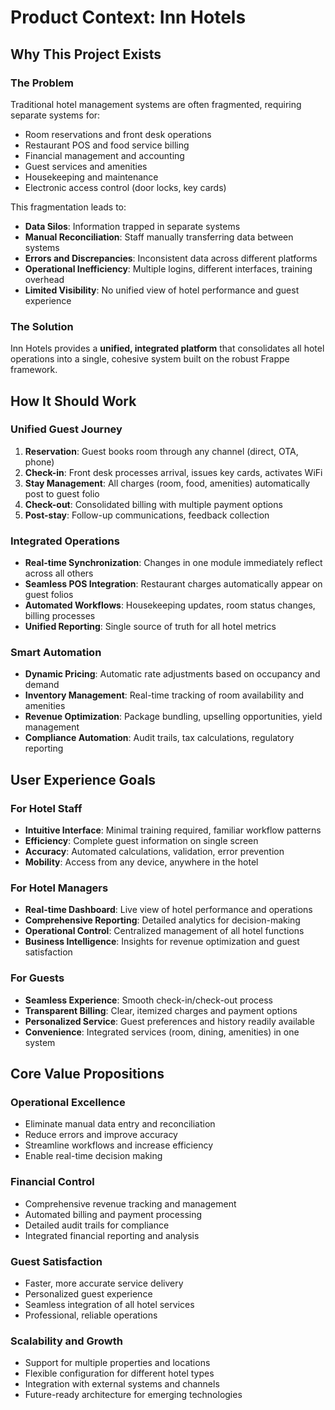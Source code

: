 # Product Context: Inn Hotels

## Why This Project Exists

### The Problem
Traditional hotel management systems are often fragmented, requiring separate systems for:
- Room reservations and front desk operations
- Restaurant POS and food service billing
- Financial management and accounting
- Guest services and amenities
- Housekeeping and maintenance
- Electronic access control (door locks, key cards)

This fragmentation leads to:
- **Data Silos**: Information trapped in separate systems
- **Manual Reconciliation**: Staff manually transferring data between systems
- **Errors and Discrepancies**: Inconsistent data across different platforms
- **Operational Inefficiency**: Multiple logins, different interfaces, training overhead
- **Limited Visibility**: No unified view of hotel performance and guest experience

### The Solution
Inn Hotels provides a **unified, integrated platform** that consolidates all hotel operations into a single, cohesive system built on the robust Frappe framework.

## How It Should Work

### **Unified Guest Journey**
1. **Reservation**: Guest books room through any channel (direct, OTA, phone)
2. **Check-in**: Front desk processes arrival, issues key cards, activates WiFi
3. **Stay Management**: All charges (room, food, amenities) automatically post to guest folio
4. **Check-out**: Consolidated billing with multiple payment options
5. **Post-stay**: Follow-up communications, feedback collection

### **Integrated Operations**
- **Real-time Synchronization**: Changes in one module immediately reflect across all others
- **Seamless POS Integration**: Restaurant charges automatically appear on guest folios
- **Automated Workflows**: Housekeeping updates, room status changes, billing processes
- **Unified Reporting**: Single source of truth for all hotel metrics

### **Smart Automation**
- **Dynamic Pricing**: Automatic rate adjustments based on occupancy and demand
- **Inventory Management**: Real-time tracking of room availability and amenities
- **Revenue Optimization**: Package bundling, upselling opportunities, yield management
- **Compliance Automation**: Audit trails, tax calculations, regulatory reporting

## User Experience Goals

### **For Hotel Staff**
- **Intuitive Interface**: Minimal training required, familiar workflow patterns
- **Efficiency**: Complete guest information on single screen
- **Accuracy**: Automated calculations, validation, error prevention
- **Mobility**: Access from any device, anywhere in the hotel

### **For Hotel Managers**
- **Real-time Dashboard**: Live view of hotel performance and operations
- **Comprehensive Reporting**: Detailed analytics for decision-making
- **Operational Control**: Centralized management of all hotel functions
- **Business Intelligence**: Insights for revenue optimization and guest satisfaction

### **For Guests**
- **Seamless Experience**: Smooth check-in/check-out process
- **Transparent Billing**: Clear, itemized charges and payment options
- **Personalized Service**: Guest preferences and history readily available
- **Convenience**: Integrated services (room, dining, amenities) in one system

## Core Value Propositions

### **Operational Excellence**
- Eliminate manual data entry and reconciliation
- Reduce errors and improve accuracy
- Streamline workflows and increase efficiency
- Enable real-time decision making

### **Financial Control**
- Comprehensive revenue tracking and management
- Automated billing and payment processing
- Detailed audit trails for compliance
- Integrated financial reporting and analysis

### **Guest Satisfaction**
- Faster, more accurate service delivery
- Personalized guest experience
- Seamless integration of all hotel services
- Professional, reliable operations

### **Scalability and Growth**
- Support for multiple properties and locations
- Flexible configuration for different hotel types
- Integration with external systems and channels
- Future-ready architecture for emerging technologies
